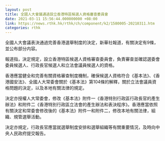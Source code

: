 ```yaml
---
layout: post
title: 全國人大會議通過設立香港特區候選人資格審查委員會
date: 2021-03-11 15:56:44.000000000 +08:00
link: https://news.rthk.hk/rthk/ch/component/k2/1580005-20210311.htm
categories: rthk
---
```


全國人大會議表決通過完善香港選舉制度的決定，新華社報道，有關決定有9條，並公布部分内容。

報道指，決定規定，設立香港特區候選人資格審查委員會，負責審查並確認選委會委員候選人、行政長官候選人和立法會議員候選人的資格。

香港應當健全和完善有關資格審查制度機制，確保候選人資格符合《基本法》、《香港國安法》、全國人大常委會關於《基本法》第104條的解釋，關於立法會議員資格問題的決定，以及本地有關法律的規定。

決定亦授權人大常委會，修改《基本法》附件一《香港特別行政區行政長官的產生辦法》和附件二《香港特別行政區立法會的產生辦法和表決程序》。香港應當依照有關決定和常委會修改後的《基本法》附件一和附件二，修改本地有關法律，組織、規管選舉活動。

決定亦規定，行政長官應當就選舉制度安排和選舉組織等有關重要情況，及時向中央人民政府提交報告。
